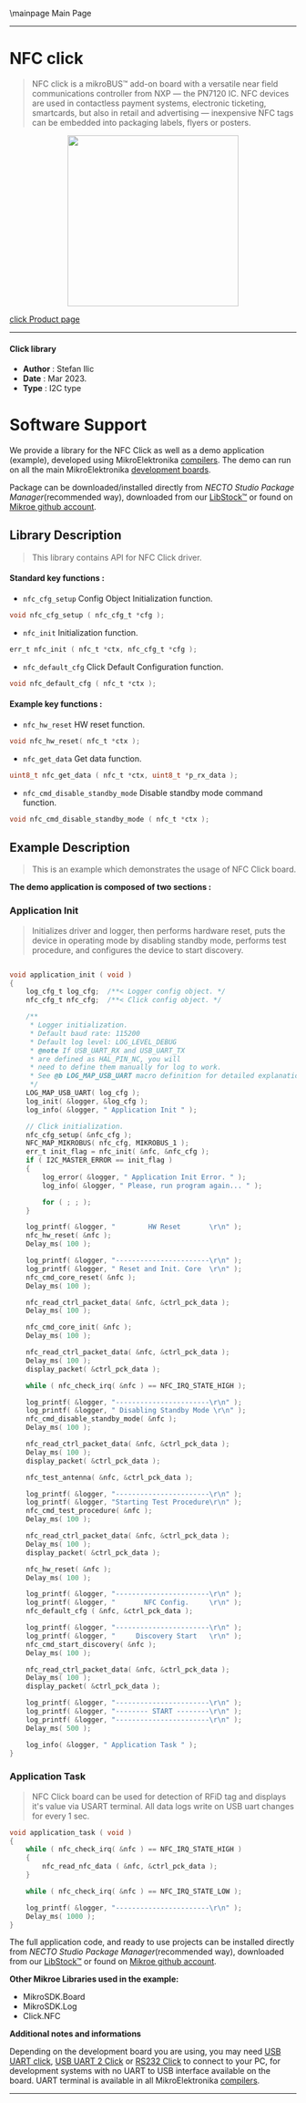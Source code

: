 \mainpage Main Page

---
# NFC click

> NFC click is a mikroBUS™ add-on board with a versatile near field communications controller from NXP — the PN7120 IC. NFC devices are used in contactless payment systems, electronic ticketing, smartcards, but also in retail and advertising — inexpensive NFC tags can be embedded into packaging labels, flyers or posters.

<p align="center">
  <img src="https://download.mikroe.com/images/click_for_ide/nfc_click.png" height=300px>
</p>

[click Product page](https://www.mikroe.com/nfc-click)

---


#### Click library

- **Author**        : Stefan Ilic
- **Date**          : Mar 2023.
- **Type**          : I2C type


# Software Support

We provide a library for the NFC Click
as well as a demo application (example), developed using MikroElektronika
[compilers](https://www.mikroe.com/necto-studio).
The demo can run on all the main MikroElektronika [development boards](https://www.mikroe.com/development-boards).

Package can be downloaded/installed directly from *NECTO Studio Package Manager*(recommended way), downloaded from our [LibStock&trade;](https://libstock.mikroe.com) or found on [Mikroe github account](https://github.com/MikroElektronika/mikrosdk_click_v2/tree/master/clicks).

## Library Description

> This library contains API for NFC Click driver.

#### Standard key functions :

- `nfc_cfg_setup` Config Object Initialization function.
```c
void nfc_cfg_setup ( nfc_cfg_t *cfg );
```

- `nfc_init` Initialization function.
```c
err_t nfc_init ( nfc_t *ctx, nfc_cfg_t *cfg );
```

- `nfc_default_cfg` Click Default Configuration function.
```c
void nfc_default_cfg ( nfc_t *ctx );
```

#### Example key functions :

- `nfc_hw_reset` HW reset function.
```c
void nfc_hw_reset( nfc_t *ctx );
```

- `nfc_get_data` Get data function.
```c
uint8_t nfc_get_data ( nfc_t *ctx, uint8_t *p_rx_data );
```

- `nfc_cmd_disable_standby_mode` Disable standby mode command function.
```c
void nfc_cmd_disable_standby_mode ( nfc_t *ctx );
```

## Example Description

> This is an example which demonstrates the usage of NFC Click board.

**The demo application is composed of two sections :**

### Application Init

> Initializes driver and logger, then performs hardware reset, puts the device in operating mode by 
 disabling standby mode, performs test procedure, and configures the device to start discovery.

```c

void application_init ( void )
{
    log_cfg_t log_cfg;  /**< Logger config object. */
    nfc_cfg_t nfc_cfg;  /**< Click config object. */

    /** 
     * Logger initialization.
     * Default baud rate: 115200
     * Default log level: LOG_LEVEL_DEBUG
     * @note If USB_UART_RX and USB_UART_TX 
     * are defined as HAL_PIN_NC, you will 
     * need to define them manually for log to work. 
     * See @b LOG_MAP_USB_UART macro definition for detailed explanation.
     */
    LOG_MAP_USB_UART( log_cfg );
    log_init( &logger, &log_cfg );
    log_info( &logger, " Application Init " );

    // Click initialization.
    nfc_cfg_setup( &nfc_cfg );
    NFC_MAP_MIKROBUS( nfc_cfg, MIKROBUS_1 );
    err_t init_flag = nfc_init( &nfc, &nfc_cfg );
    if ( I2C_MASTER_ERROR == init_flag ) 
    {
        log_error( &logger, " Application Init Error. " );
        log_info( &logger, " Please, run program again... " );

        for ( ; ; );
    }

    log_printf( &logger, "        HW Reset       \r\n" );
    nfc_hw_reset( &nfc );
    Delay_ms( 100 );

    log_printf( &logger, "-----------------------\r\n" );
    log_printf( &logger, " Reset and Init. Core  \r\n" );
    nfc_cmd_core_reset( &nfc );
    Delay_ms( 100 );

    nfc_read_ctrl_packet_data( &nfc, &ctrl_pck_data );
    Delay_ms( 100 );

    nfc_cmd_core_init( &nfc );
    Delay_ms( 100 );

    nfc_read_ctrl_packet_data( &nfc, &ctrl_pck_data );
    Delay_ms( 100 );
    display_packet( &ctrl_pck_data );

    while ( nfc_check_irq( &nfc ) == NFC_IRQ_STATE_HIGH );

    log_printf( &logger, "-----------------------\r\n" );
    log_printf( &logger, " Disabling Standby Mode \r\n" );
    nfc_cmd_disable_standby_mode( &nfc );
    Delay_ms( 100 );

    nfc_read_ctrl_packet_data( &nfc, &ctrl_pck_data );
    Delay_ms( 100 );
    display_packet( &ctrl_pck_data );

    nfc_test_antenna( &nfc, &ctrl_pck_data );

    log_printf( &logger, "-----------------------\r\n" );
    log_printf( &logger, "Starting Test Procedure\r\n" );
    nfc_cmd_test_procedure( &nfc );
    Delay_ms( 100 );

    nfc_read_ctrl_packet_data( &nfc, &ctrl_pck_data );
    Delay_ms( 100 );
    display_packet( &ctrl_pck_data );

    nfc_hw_reset( &nfc );
    Delay_ms( 100 );

    log_printf( &logger, "-----------------------\r\n" );
    log_printf( &logger, "       NFC Config.     \r\n" );
    nfc_default_cfg ( &nfc, &ctrl_pck_data );

    log_printf( &logger, "-----------------------\r\n" );
    log_printf( &logger, "     Discovery Start   \r\n" );
    nfc_cmd_start_discovery( &nfc );
    Delay_ms( 100 );

    nfc_read_ctrl_packet_data( &nfc, &ctrl_pck_data );
    Delay_ms( 100 );
    display_packet( &ctrl_pck_data );

    log_printf( &logger, "-----------------------\r\n" );
    log_printf( &logger, "-------- START --------\r\n" );
    log_printf( &logger, "-----------------------\r\n" );
    Delay_ms( 500 );

    log_info( &logger, " Application Task " );
}

```

### Application Task

> NFC Click board can be used for detection of RFiD tag
  and displays it's value via USART terminal.
  All data logs write on USB uart changes for every 1 sec.

```c
void application_task ( void )
{
    while ( nfc_check_irq( &nfc ) == NFC_IRQ_STATE_HIGH ) 
    {
        nfc_read_nfc_data ( &nfc, &ctrl_pck_data );
    }

    while ( nfc_check_irq( &nfc ) == NFC_IRQ_STATE_LOW );

    log_printf( &logger, "-----------------------\r\n" );
    Delay_ms( 1000 );
}
```

The full application code, and ready to use projects can be installed directly from *NECTO Studio Package Manager*(recommended way), downloaded from our [LibStock&trade;](https://libstock.mikroe.com) or found on [Mikroe github account](https://github.com/MikroElektronika/mikrosdk_click_v2/tree/master/clicks).

**Other Mikroe Libraries used in the example:**

- MikroSDK.Board
- MikroSDK.Log
- Click.NFC

**Additional notes and informations**

Depending on the development board you are using, you may need
[USB UART click](https://www.mikroe.com/usb-uart-click),
[USB UART 2 Click](https://www.mikroe.com/usb-uart-2-click) or
[RS232 Click](https://www.mikroe.com/rs232-click) to connect to your PC, for
development systems with no UART to USB interface available on the board. UART
terminal is available in all MikroElektronika
[compilers](https://shop.mikroe.com/compilers).

---
